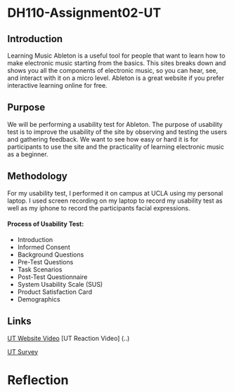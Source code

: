 # DH110-Assignment02-UT
## Introduction
Learning Music Ableton is a useful tool for people that want to learn how to make electronic music starting from the basics. This sites breaks down and shows you all the components of electronic music, so you can hear, see, and interact with it on a micro level. Ableton is a great website if you prefer interactive learning online for free. 
<br>
## Purpose

We will be performing a usability test for Ableton. The purpose of usability test is to improve the usability of the site by observing and testing the users and gathering feedback. We want to see how easy or hard it is for participants to use the site and the practicality of learning electronic music as a beginner. 

## Methodology
For my usability test, I performed it on campus at UCLA using my personal laptop. I used screen recording on my laptop to record my usability test as well as my iphone to record the participants facial expressions.  

#### Process of Usability Test: 
* Introduction
* Informed Consent
* Background Questions
* Pre-Test Questions
* Task Scenarios
* Post-Test Questionnaire
* System Usability Scale (SUS)
* Product Satisfaction Card
* Demographics


## Links
[UT Website Video](https://drive.google.com/file/d/1a43Xaud-ZKQnfvio9UrdCsIQlkOOJYrz/view?usp=sharing)
[UT Reaction Video] (..)

[UT Survey](https://docs.google.com/forms/d/e/1FAIpQLSehyivJUE11c95r_FxleMp9VB7nSpuwwS95h5J9OS59Srjq5g/viewform?vc=0&c=0&w=1&flr=0) 







# Reflection
